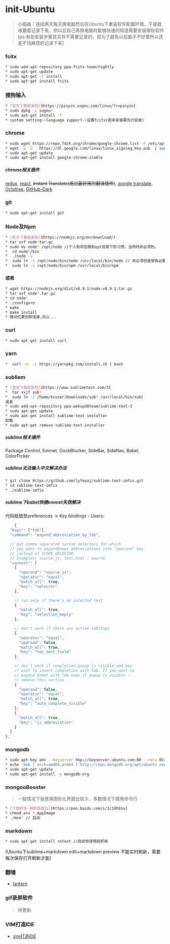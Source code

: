 # init-Ubuntu
>   小插曲：连续两天每天换电脑然后在Ubuntu下重装软件配置环境，于是就琢磨着记录下来，供以后自己再换电脑时能够快速的知道需要安装哪些软件 [ps:有些安装步骤其实并不需要记录的，但为了避免以后脑子不好使所以还是不怕麻烦的记录下来]
### fcitx 
``` bash
* sudo add-apt-repository ppa:fcitx-team/nightly
* sudo apt-get update
* sudo apt-get -f install
* sudo apt-get install fcitx  
```  
### 搜狗输入
```bash  
* [官方下载安装包](https://pinyin.sogou.com/linux/?r=pinyin)
* sudo dpkg -i sogou*
* sudo apt-get install -f
* system setting->language support->设置fcitx(若未安装需先行安装)  
```  
### chrome
```bash 
* sudo wget https://repo.fdzh.org/chrome/google-chrome.list -P /etc/apt/sources.list.d/
* wget -q -O - https://dl.google.com/linux/linux_signing_key.pub  | sudo apt-key add -
* sudo apt-get update
* sudo apt-get install google-chrome-stable
```  
##### chrome相关插件
[redux](https://chrome.google.com/webstore/detail/redux-devtools/lmhkpmbekcpmknklioeibfkpmmfibljd?hl=en-US), [react](https://chrome.google.com/webstore/detail/react-developer-tools/fmkadmapgofadopljbjfkapdkoienihi?hl=en-US), ~~Instant Translate(用过最好用的翻译插件)~~, [google translate](https://chrome.google.com/webstore/detail/google-translate/aapbdbdomjkkjkaonfhkkikfgjllcleb?hl=en-US), [Octotree](https://github.com/buunguyen/octotree), [GitHub-Dark](https://github.com/StylishThemes/GitHub-Dark)
### git
``` bahs
* sudo apt-get install git
```  
### Node及Npm
```bash 
* [官方下载安装包](https://nodejs.org/en/download/)
* tar xvf node*tar.gz
* sudo mv node* /opt/node //个人有将包移到opt目录下的习惯，当然时非必须的。
*  cd node*/bin
*  ./node -v
*  sudo ln -s /opt/node/bin/node /usr/local/bin/node // 非必须但是很有必要的
*  sudo ln -s /opt/node/bin/npm /usr/local/bin/npm  
```  
#### 或者   
```bash 
* wget https://nodejs.org/dist/v8.9.1/node-v8.9.1.tar.gz
* tar xvf node*.tar.gz 
* cd node*
* ./configure 
* make 
* make install 
* 移动位置创软连接,同上...
```  
### curl
```bash
* sudo apt-get install curl
```
### yarn 
```bash
*  curl -o- -L https://yarnpkg.com/install.sh | bash
```
### subliem
```bash
* [官方下载安装包](https://www.sublimetext.com/3)
*  tar vxjf sub*
*  sudo ln -s /home/ksuser/Downloads/sub* /usr/local/bin/subl  
或者  
* sudo add-apt-repository ppa:webupd8team/sublime-text-3
* sudo apt-get update
* sudo apt-get install sublime-text-installer  
卸载  
* sudo apt-get remove sublime-text-installer
``` 
##### sublime相关插件
Package Control, Emmet, DockBlocker, SideBar, SideNav, Babel, ColorPicker
##### sublime无法输入中文解决办法
```bash 
* git clone https://github.com/lyfeyaj/sublime-text-imfix.git
* cd sublime-text-imfix
* ./sublime-imfix 
```  
##### sublime下babel快捷emmet失效解决  
代码赋值至preferences -> Key bindings - Users:
```javascript
    {
  "keys": ["tab"], 
  "command": "expand_abbreviation_by_tab", 

  // put comma-separated syntax selectors for which 
  // you want to expandEmmet abbreviations into "operand" key 
  // instead of SCOPE_SELECTOR.
  // Examples: source.js, text.html - source
  "context": [
    {
      "operand": "source.js", 
      "operator": "equal", 
      "match_all": true, 
      "key": "selector"
    }, 

    // run only if there's no selected text
    {
      "match_all": true, 
      "key": "selection_empty"
    },

    // don't work if there are active tabstops
    {
      "operator": "equal", 
      "operand": false, 
      "match_all": true, 
      "key": "has_next_field"
    }, 

    // don't work if completion popup is visible and you
    // want to insert completion with Tab. If you want to
    // expand Emmet with Tab even if popup is visible -- 
    // remove this section
    {
      "operand": false, 
      "operator": "equal", 
      "match_all": true, 
      "key": "auto_complete_visible"
    }, 
    {
      "match_all": true, 
      "key": "is_abbreviation"
    }
  ]
},
```
### mongodb
```bash
* sudo apt-key adv --keyserver hkp://keyserver.ubuntu.com:80 --recv 0C49F3730359A14518585931BC711F9BA15703C6
* echo "deb [ arch=amd64,arm64 ] http://repo.mongodb.org/apt/ubuntu xenial/mongodb-org/3.4 multiverse" | sudo tee /etc/apt/sources.list.d/mongodb-org-3.4.list
* sudo apt-get update
* sudo apt-get install -y mongodb-org
```  
### mongooBooster
> 一般情况下我使用图形化界面比较少，多数情况下使用命令行
```bash
* [下载软件-我的百度云](https://pan.baidu.com/s/1c1OhEnu)  
* chmod a+x *.AppImage   
* ./mon* // 启动
```  
### markdown
```bash
* sudo apt-get install retext //目前觉得特别好用  
```
(Ubuntu下sublime+markdown edit+markdown preview 不能实时刷新，需要每次保存打开刷新才能)
### 翻墙
* [lantern](https://github.com/getlantern/lantern)
### gif录屏软件
> 待更新
### VIM打造IDE
* [vim打造IDE](./vim.md)

